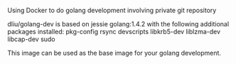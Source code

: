 Using Docker to do golang development involving private git repository

dliu/golang-dev is based on jessie golang:1.4.2 with the following additional packages installed: 	pkg-config rsync devscripts libkrb5-dev liblzma-dev libcap-dev sudo

This image can be used as the base image for your golang development.


